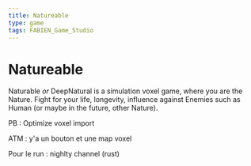 ```yaml
---
title: Natureable
type: game
tags: FABIEN_Game_Studio
---
```


# Natureable
Naturable *or* DeepNatural is a simulation voxel game, where you are the Nature.
Fight for your life, longevity, influence against Enemies such as Human (or maybe in the future, other Nature).  


PB : Optimize voxel import

ATM : y'a un bouton et une map voxel

Pour le run : nighlty channel (rust)

<!--
 * [ ] SimField
 * [ ] Choose Nature
 * [ ] Shot Nature
 * [ ] Sumulatara
 * [ ] DeepNatural  
-->

